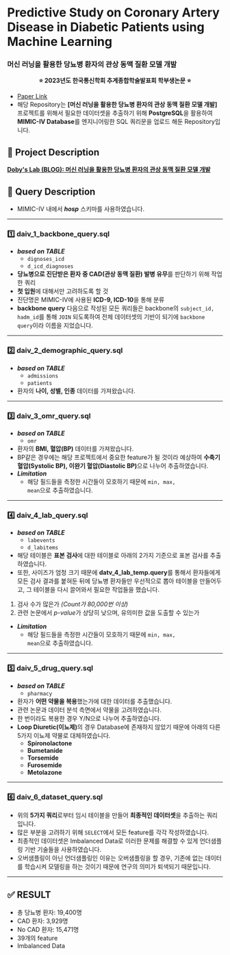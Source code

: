 # Predictive Study on Coronary Artery Disease in Diabetic Patients using Machine Learning

### 머신 러닝을 활용한 당뇨병 환자의 관상 동맥 질환 모델 개발

<div align="center"><b>⭐ 2023년도 한국통신학회 추계종합학술발표회 학부생논문 ⭐</b></div>

- [Paper Link](./PAPER/머신러닝을%20활용한%20당뇨병%20환자의%20관상%20동맥%20질환%20모델%20개발.pdf)
- 해당 Repository는 <b>[머신 러닝을 활용한 당뇨병 환자의
  관상 동맥 질환 모델 개발]</b> 프로젝트를 위해서 필요한 데이터셋을 추출하기 위해 <b>PostgreSQL</b>을 활용하여 <b>MIMIC-IV Database</b>를 엔지니어링한 SQL 쿼리문을 업로드 해둔 Repository입니다.

## 📄 Project Description

<b>[Doby's Lab (BLOG): 머신 러닝을 활용한 당뇨병 환자의 관상 동맥 질환 모델 개발](https://draw-code-boy.tistory.com/578)</b>

## 📄 Query Description

- MIMIC-IV 내에서 **_hosp_** 스키마를 사용하였습니다.

---

### 1️⃣ daiv_1_backbone_query.sql

- **_based on TABLE_**
  - <code>dignoses_icd</code>
  - <code>d_icd_diagnoses</code>
- **당뇨병으로 진단받은 환자 중 CAD(관상 동맥 질환) 발병 유무**를 판단하기 위해 작업한 쿼리
- **첫 입원**에 대해서만 고려하도록 할 것
- 진단명은 MIMIC-IV에 사용된 **ICD-9, ICD-10**을 통해 분류
- **backbone query** 다음으로 작성된 모든 쿼리들은 backbone의 <code>subject_id, hadm_id</code>를 통해 <code>JOIN</code> 되도록하여 전체 데이터셋의 기반이 되기에 <code>backbone query</code>이라 이름을 지었습니다.

---

### 2️⃣ daiv_2_demographic_query.sql

- **_based on TABLE_**
  - <code>admissions</code>
  - <code>patients</code>
- 환자의 **나이, 성별, 인종** 데이터를 가져왔습니다.

---

### 3️⃣ daiv_3_omr_query.sql

- **_based on TABLE_**
  - <code>omr</code>
- 환자의 **BMI, 혈압(BP)** 데이터를 가져왔습니다.
- BP같은 경우에는 해당 프로젝트에서 중요한 feature가 될 것이라 예상하여 <b>수축기 혈압(Systolic BP), 이완기 혈압(Diastolic BP)</b>으로 나누어 추출하였습니다.
- **_Limitation_**
  - 해당 필드들을 측정한 시간들이 모호하기 때문에 <code>min, max, mean</code>으로 추출하였습니다.

---

### 4️⃣ daiv_4_lab_query.sql

- **_based on TABLE_**
  - <code>labevents</code>
  - <code>d_labitems</code>
- 해당 테이블은 <b>표본 검사</b>에 대한 테이블로 아래의 2가지 기준으로 표본 검사를 추출하였습니다.
- 또한, 사이즈가 엄청 크기 때문에 <b>datv_4_lab_temp.query</b>를 통해서 환자들에게 모든 검사 결과를 붙혀둔 뒤에 당뇨병 환자들만 우선적으로 뽑아 테이블을 만들어두고, 그 테이블을 다시 끌어와서 필요한 작업들을 했습니다.

1. 검사 수가 많은가 _(Count가 80,000번 이상)_
2. 관련 논문에서 *p-value*가 상당히 낮으며, 유의미한 값을 도출할 수 있는가

- **_Limitation_**
  - 해당 필드들을 측정한 시간들이 모호하기 때문에 <code>min, max, mean</code>으로 추출하였습니다.

---

### 5️⃣ daiv_5_drug_query.sql

- **_based on TABLE_**
  - <code>pharmacy</code>
- 환자가 <b>어떤 약물을 복용</b>했는가에 대한 데이터를 추출했습니다.
- 관련 논문과 데이터 분석 측면에서 약물을 고려하였습니다.
- 한 번이라도 복용한 경우 Y/N으로 나누어 추출하였습니다.
- <b>Loop Diuretic(이뇨제)</b>의 경우 Database에 존재하지 않았기 때문에 아래의 다른 5가지 이뇨제 약물로 대체하였습니다.
  - <b>Spironolactone</b>
  - <b>Bumetanide</b>
  - <b>Torsemide</b>
  - <b>Furosemide</b>
  - <b>Metolazone</b>

---

### 6️⃣ daiv_6_dataset_query.sql

- 위의 <b>5가지 쿼리</b>로부터 임시 테이블을 만들어 <b>최종적인 데이터셋</b>을 추출하는 쿼리입니다.
- 많은 부분을 고려하기 위해 <code>SELECT</code>에서 모든 feature를 각각 작성하였습니다.
- 최종적인 데이터셋은 Imbalanced Data로 이러한 문제를 해결할 수 있게 언더샘플링 기반 기술들을 사용하였습니다.
- 오버샘플링이 아닌 언더샘플링인 이유는 오버샘플링을 할 경우, 기존에 없는 데이터를 학습시켜 모델링을 하는 것이기 때문에 연구의 의미가 퇴색되기 때문입니다.

---

## ✅ RESULT

- 총 당뇨병 환자: 19,400명
- CAD 환자: 3,929명
- No CAD 환자: 15,471명
- 39개의 feature
- Imbalanced Data
